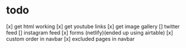 # todo

[x] get html working
[x] get youtube links
[x] get image gallery
[] twitter feed
[] instagram feed
[x] forms (netlify)(ended up using airtable)
[x] custom order in navbar
[x] excluded pages in navbar
